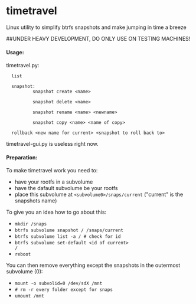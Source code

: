 # timetravel

Linux utility to simplify btrfs snapshots and make jumping in time a breeze

##<bold>UNDER HEAVY DEVELOPMENT, DO ONLY USE ON TESTING MACHINES!</bold>

#### Usage:

timetravel.py:
    
      list
      
      snapshot:
              snapshot create <name>
              
              snapshot delete <name>
              
              snapshot rename <name> <newname>
              
              snapshot copy <name> <name of copy>
              
      rollback <new name for current> <snapshot to roll back to>

timetravel-gui.py is useless right now.

#### Preparation:

To make timetravel work you need to:
* have your rootfs in a subvolume
* have the dafault subvolume be your rootfs
* place this subvolume at <code>\<subvolume0>/snaps/current</code> ("current" is the snapshots name)

To give you an idea how to go about this:
* <code>mkdir /snaps</code>
* <code>btrfs subvolume snapshot / /snaps/current</code>
* <code>btrfs subvolume list -a / # check for id</code>
* <code>btrfs subvolume set-default \<id of current> /</code>
* <code>reboot</code>

You can then remove everything except the snapshots in the outermost subvolume (0):
* <code>mount -o subvolid=0 /dev/sdX /mnt</code>
* <code># rm -r every folder except for snaps</code>
* <code>umount /mnt</code>
